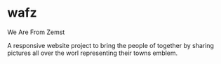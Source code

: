 # wafz

We Are From Zemst

A responsive website project to bring the people of together by sharing pictures all over the worl representing their towns emblem.
